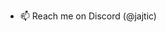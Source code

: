 - 📫 Reach me on Discord (@jajtic)
<!---
jajtic/jajtic is a ✨ special ✨ repository because its `README.md` (this file) appears on your GitHub profile.
You can click the Preview link to take a look at your changes.
--->

